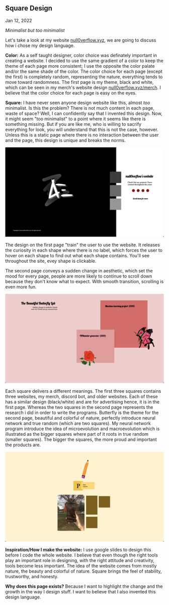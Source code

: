## Square Design 
Jan 12, 2022

_Minimalist but too minimalist_

Let's take a look at my website [null0verflow.xyz](https://null0verflow.xyz), we are going to discuss how i chose my design language.

**Color:** As a self taught designer, color choice was definately important in creating a website. I decided to use the same gradient of a color to keep the theme of each page more consistent; I use the opposite the color palate and/or the same shade of the color. The color choice for each page (except the first) is completely random, representing the nature, everything tends to move toward randomness. The first page is my theme, black and white, which can be seen in my merch's website design [null0verflow.xyz/merch](https://null0verflow.xyz/merch).
I believe that the color choice for each page is easy on the eyes.

**Square:** I have never seen anyone design website like this, almost _too_ minimalist. Is this the problem? There is not much content in each page, waste of space? Well, I can confidently say that I invented this design. Now, it might seem "too minimalist" to a point where it seems like there is something missing. But if you are like me, who is willing to sacrify everything for look, you will understand that this is not the case, however. Unless this is a static page where there is no interaction between the user and the page, this design is unique and breaks the norms.

![](Screen%20Shot%202022-01-02%20at%208.40.18%20PM.png)

The design on the first page "train" the user to use the website. It releases the curiosity in each shape where there is no label, which forces the user to hover on each shape to find out what each shape contains. You'll see throughout the site, evey shape is clickable. 

The second page conveys a sudden change in aesthetic, which set the mood for every page, people are more likely to continue to scroll down because they don't know what to expect. With smooth transition, scrolling is even more fun. 

![](Screen%20Shot%202022-01-02%20at%208.41.06%20PM.png)

Each square delivers a different meanings. The first three squares contains three websites, my merch, discord bot, and older websites. Each of these has a similar design (black/white) and are for advertising hence, it is in the first page. Whereas the two squares in the second page represents the research i did in order to write the programs. Butterfly is the theme for the second page, beautiful and colorful of nature, perfectly introduce neural network and true random (which are two squares). My neural network program introduce the idea of microevolution and macroevolution which is illustrated as the bigger squares where part of it roots in true random (smaller squares). The bigger the squares, the more proud and important the products are. 

![](Screen%20Shot%202022-01-02%20at%2010.47.43%20PM.png)

**Inspiration/How I make the website:** I use google slides to design this before I code the whole website. I believe that even though the right tools play an important role in designing, with the right attitude and creativity, tools become less important. The idea of the website comes from mostly nature, the beauty and colorful of nature. Square brings the feel of stability, trustworthy, and honesty. 

**Why does this page exists?** Because I want to highlight the change and the growth in the way I design stuff. I want to believe that I also invented this design language.

